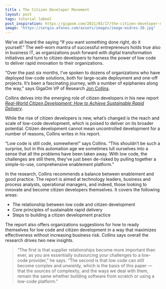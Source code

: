 ```yaml
---
title : The Citizen Developer Movement
layout: post
tags: tutorial labnol
post_inspiration: https://gigaom.com/2021/03/17/the-citizen-developer-movement/
image: "https://sergio.afanou.com/assets/images/image-midres-20.jpg"
---
```


<p>We’ve all heard the saying “If you want something done right, do it yourself.” The well-worn mantra of successful entrepreneurs holds true also in business IT, as organizations push forward with digital transformation initiatives and turn to citizen developers to harness the power of low code to deliver rapid innovation to their organizations.</p>
<p>“Over the past six months, I’ve spoken to dozens of organizations who have deployed low-code solutions, both for large-scale deployment and one-off projects. It’s been a fascinating journey, with a number of epiphanies along the way,” says GigaOm VP of Research <a href="https://gigaom.com/analyst/collins-jon/" target="_blank" rel="noopener">Jon Collins</a>.</p>
<p>Collins delves into the emerging role of citizen developers in his new report <em><a href="https://gigaom.com/report/real-world-citizen-development/" target="_blank" rel="noopener">Real-World Citizen Development: How to Achieve Sustainable Rapid Delivery</a></em>.</p>
<p>While the rise of citizen developers is new, what’s changed is the reach and scale of low-code development, which is poised to deliver on its broader potential. Citizen development cannot mean uncontrolled development for a number of reasons, Collins writes in his report.</p>
<p>“Low code is still code, somewhere!” says Collins. “This shouldn’t be such a surprise, but in this automation age we sometimes lull ourselves into a sense that all the problems have been taken away. With low code, the challenges are still there, they’ve just been de-risked by pulling together a simple-to-use, comprehensive enablement platform.”</p>
<p>In the research, Collins recommends a balance between enablement and good practice. The report is aimed at technology leaders, business and process analysts, operational managers, and indeed, those looking to innovate and become citizen developers themselves. It covers the following areas:</p>
<ul>
<li>The relationship between low code and citizen development</li>
<li>Core principles of sustainable rapid delivery</li>
<li>Steps to building a citizen development practice</li>
</ul>
<p>The report also offers organizations suggestions for how to ready themselves for low code and citizen development in a way that maximizes effectiveness without increasing business risk. Collins says overall the research drives two new insights.</p>
<blockquote><p>“The first is that supplier relationships become more important than ever, as you are essentially outsourcing your challenges to a low-code provider,” he says. “The second is that low code can still become complex and unwieldy, which is the basis of this paper — that the sources of complexity, and the ways we deal with them, remain the same whether building software from scratch or using a low-code platform.”</p></blockquote>
